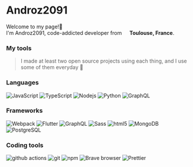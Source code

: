 <h1>Androz2091</h1>

<p>Welcome to my page!👋 </br>
I'm Androz2091, code-addicted developer from <img src="https://image.flaticon.com/icons/svg/197/197560.svg" width="13"/> <b>Toulouse, France</b>.</p>

### My tools

> I made at least two open source projects using each thing, and I use some of them everyday 🦄

<h3>Languages</h3>
<img alt="JavaScript" src="https://img.shields.io/badge/-Javascript-f0db4f?style=for-the-badge&logo=Javascript&logoColor=black" />
<img alt="TypeScript" src="https://img.shields.io/badge/-Typescript-007acc?style=for-the-badge&logo=Typescript&logoColor=white" />
<img alt="Nodejs" src="https://img.shields.io/badge/-Node.js-43853d?style=for-the-badge&logo=Node.js&logoColor=white" />
<img alt="Python" src="https://img.shields.io/badge/-Python-4B8BBE?style=for-the-badge&logo=Python&logoColor=white" />
<img alt="GraphQL" src="https://img.shields.io/badge/-GraphQL-E10098?style=for-the-badge&logo=graphql&logoColor=white" />
<br>

<h3>Frameworks</h3>
<img alt="Webpack" src="https://img.shields.io/badge/-Webpack-8DD6F9?style=for-the-badge&logo=webpack&logoColor=white" /> 
<img alt="Flutter" src="https://img.shields.io/badge/-Flutter-0175C2?style=for-the-badge&logo=flutter&logoColor=white" /> 
<img alt="GraphQL" src="https://img.shields.io/badge/-GraphQL-E10098?style=for-the-badge&logo=graphql&logoColor=white" />
<img alt="Sass" src="https://img.shields.io/badge/-Sass-CC6699?style=for-the-badge&logo=sass&logoColor=white" />
<img alt="html5" src="https://img.shields.io/badge/-HTML5-E34F26?style=for-the-badge&logo=html5&logoColor=white" />
<img alt="MongoDB" src="https://img.shields.io/badge/-MongoDB-13aa52?style=for-the-badge&logo=mongodb&logoColor=white" />
<img alt="PostgreSQL" src="https://img.shields.io/badge/-PostgreSQL-0064a5?style=for-the-badge&logo=postgresql&logoColor=white" />

<h3>Coding tools</h3>
<img alt="github actions" src="https://img.shields.io/badge/-Github_Actions-2088FF?style=for-the-badge&logo=github-actions&logoColor=white" />
<img alt="git" src="https://img.shields.io/badge/-Git-F05032?style=for-the-badge&logo=git&logoColor=white" />
<img alt="npm" src="https://img.shields.io/badge/-NPM-CB3837?style=for-the-badge&logo=npm&logoColor=white" />
<img alt="Brave browser" src="https://img.shields.io/badge/-Brave_Browser-FB542B?style=for-the-badge&logo=brave&logoColor=white" />
<img alt="Prettier" src="https://img.shields.io/badge/-Prettier-F7B93E?style=for-the-badge&logo=prettier&logoColor=white" />
